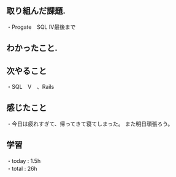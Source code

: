 ## 取り組んだ課題. 
・Progate　SQL Ⅳ最後まで　　　　　　　　
## わかったこと. 

## 次やること 　　　            
・SQL　Ⅴ　、Rails　            
## 感じたこと
・今日は疲れすぎて、帰ってきて寝てしまった。
また明日頑張ろう。
## 学習
・today : 1.5h    
・total : 26h